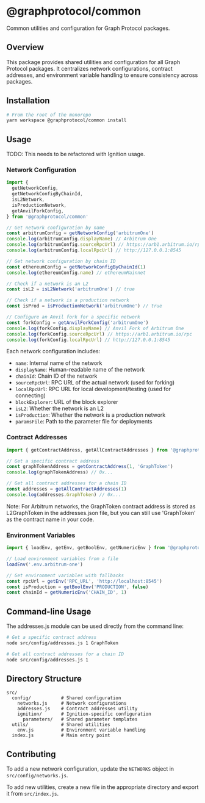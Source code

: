 # @graphprotocol/common

Common utilities and configuration for Graph Protocol packages.

## Overview

This package provides shared utilities and configuration for all Graph Protocol packages. It centralizes network configurations, contract addresses, and environment variable handling to ensure consistency across packages.

## Installation

```bash
# From the root of the monorepo
yarn workspace @graphprotocol/common install
```

## Usage

TODO: This needs to be refactored with Ignition usage.

### Network Configuration

```javascript
import {
  getNetworkConfig,
  getNetworkConfigByChainId,
  isL2Network,
  isProductionNetwork,
  getAnvilForkConfig,
} from '@graphprotocol/common'

// Get network configuration by name
const arbitrumConfig = getNetworkConfig('arbitrumOne')
console.log(arbitrumConfig.displayName) // Arbitrum One
console.log(arbitrumConfig.sourceRpcUrl) // https://arb1.arbitrum.io/rpc
console.log(arbitrumConfig.localRpcUrl) // http://127.0.0.1:8545

// Get network configuration by chain ID
const ethereumConfig = getNetworkConfigByChainId(1)
console.log(ethereumConfig.name) // ethereumMainnet

// Check if a network is an L2
const isL2 = isL2Network('arbitrumOne') // true

// Check if a network is a production network
const isProd = isProductionNetwork('arbitrumOne') // true

// Configure an Anvil fork for a specific network
const forkConfig = getAnvilForkConfig('arbitrumOne')
console.log(forkConfig.displayName) // Anvil Fork of Arbitrum One
console.log(forkConfig.sourceRpcUrl) // https://arb1.arbitrum.io/rpc
console.log(forkConfig.localRpcUrl) // http://127.0.0.1:8545
```

Each network configuration includes:

- `name`: Internal name of the network
- `displayName`: Human-readable name of the network
- `chainId`: Chain ID of the network
- `sourceRpcUrl`: RPC URL of the actual network (used for forking)
- `localRpcUrl`: RPC URL for local development/testing (used for connecting)
- `blockExplorer`: URL of the block explorer
- `isL2`: Whether the network is an L2
- `isProduction`: Whether the network is a production network
- `paramsFile`: Path to the parameter file for deployments

### Contract Addresses

```javascript
import { getContractAddress, getAllContractAddresses } from '@graphprotocol/common'

// Get a specific contract address
const graphTokenAddress = getContractAddress(1, 'GraphToken')
console.log(graphTokenAddress) // 0x...

// Get all contract addresses for a chain ID
const addresses = getAllContractAddresses(1)
console.log(addresses.GraphToken) // 0x...
```

Note: For Arbitrum networks, the GraphToken contract address is stored as L2GraphToken in the addresses.json file, but you can still use 'GraphToken' as the contract name in your code.

### Environment Variables

```javascript
import { loadEnv, getEnv, getBoolEnv, getNumericEnv } from '@graphprotocol/common'

// Load environment variables from a file
loadEnv('.env.arbitrum-one')

// Get environment variables with fallbacks
const rpcUrl = getEnv('RPC_URL', 'http://localhost:8545')
const isProduction = getBoolEnv('PRODUCTION', false)
const chainId = getNumericEnv('CHAIN_ID', 1)
```

## Command-line Usage

The addresses.js module can be used directly from the command line:

```bash
# Get a specific contract address
node src/config/addresses.js 1 GraphToken

# Get all contract addresses for a chain ID
node src/config/addresses.js 1
```

## Directory Structure

```text
src/
  config/           # Shared configuration
    networks.js     # Network configurations
    addresses.js    # Contract addresses utility
    ignition/       # Ignition-specific configuration
      parameters/   # Shared parameter templates
  utils/            # Shared utilities
    env.js          # Environment variable handling
  index.js          # Main entry point
```

## Contributing

To add a new network configuration, update the `NETWORKS` object in `src/config/networks.js`.

To add new utilities, create a new file in the appropriate directory and export it from `src/index.js`.
